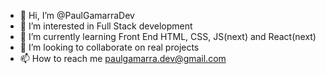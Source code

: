 - 👋 Hi, I’m @PaulGamarraDev
- 👀 I’m interested in Full Stack development
- 🌱 I’m currently learning Front End HTML, CSS, JS(next) and React(next)
- 💞️ I’m looking to collaborate on real projects
- 📫 How to reach me paulgamarra.dev@gmail.com

<!---
PaulGamarraDev/PaulGamarraDev is a ✨ special ✨ repository because its `README.md` (this file) appears on your GitHub profile.
You can click the Preview link to take a look at your changes.
--->
